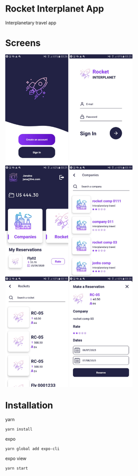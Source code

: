 # Rocket Interplanet App

Interplanetary travel app

# Screens

<div>
  <div style="flex-direction: row">
    <div style="flex-direction: column">
      <img src="./screens/img1.jpeg" height="350px" width="200px"/>
      <img src="./screens/img2.jpeg" height="350px" width="200px"/>
      <img src="./screens/img3.jpeg" height="350px" width="200px"/>
      <img src="./screens/img4.jpeg" height="350px" width="200px"/>
      <img src="./screens/img5.jpeg" height="350px" width="200px"/>
      <img src="./screens/img6.jpeg" height="350px" width="200px"/>
    </div>
  </div>
</div>

# Installation

yarn

```bash
yarn install
```

expo 

```bash
yarn global add expo-cli
```

expo view

```bash
yarn start
```


